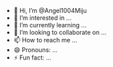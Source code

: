 - 👋 Hi, I’m @Angel1004Miju
- 👀 I’m interested in ...
- 🌱 I’m currently learning ...
- 💞️ I’m looking to collaborate on ...
- 📫 How to reach me ...
- 😄 Pronouns: ...
- ⚡ Fun fact: ...

<!---
Angel1004Miju/Angel1004Miju is a ✨ special ✨ repository because its `README.md` (this file) appears on your GitHub profile.
You can click the Preview link to take a look at your changes.
--->
